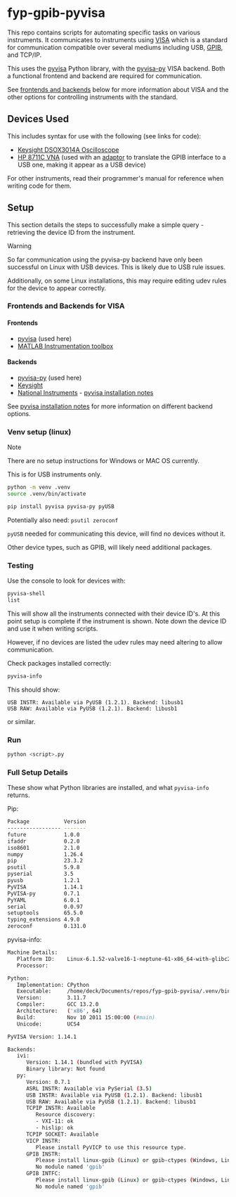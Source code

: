 # fyp-gpib-pyvisa

This repo contains scripts for automating specific tasks on various instruments. It communicates to instruments using [VISA](https://en.wikipedia.org/wiki/Virtual_instrument_software_architecture) which is a standard for communication compatible over several mediums including USB, [GPIB](https://en.wikipedia.org/wiki/GPIB), and TCP/IP.

This uses the [pyvisa](https://pyvisa.readthedocs.io/en/latest/) Python library, with the [pyvisa-py](https://pyvisa.readthedocs.io/projects/pyvisa-py/en/latest/) VISA backend. Both a functional frontend and backend are required for communication.

See [frontends and backends](#frontends-and-backends-for-visa) below for more information about VISA and the other options for controlling instruments with the standard.


## Devices Used

This includes syntax for use with the following (see links for code):
- [Keysight DSOX3014A Oscilloscope](Keysight%20DSOX3014A%20Scope/)
- [HP 8711C VNA](HP8711C%20VNA/) (used with an [adaptor](https://github.com/xyphro/UsbGpib) to translate the GPIB interface to a USB one, making it appear as a USB device)


For other instruments, read their programmer's manual for reference when writing code for them.

## Setup

This section details the steps to successfully make a simple query - retrieving the device ID from the instrument.

> [!WARNING]
> So far communication using the pyvisa-py backend have only been successful on Linux with USB devices. This is likely due to USB rule issues. 
>
> Additionally, on some Linux installations, this may require editing udev rules for the device to appear correctly.

### Frontends and Backends for VISA

#### Frontends

- [pyvisa](https://pyvisa.readthedocs.io/en/latest/) (used here)
- [MATLAB Instrumentation toolbox](https://uk.mathworks.com/products/instrument.html)

#### Backends

-  [pyvisa-py](https://pyvisa.readthedocs.io/projects/pyvisa-py/en/latest/) (used here)
- [Keysight](https://www.keysight.com/en/pd-1985909/io-libraries-suite/)
- [National Instruments](https://www.ni.com/en/support/downloads/drivers/download.ni-visa.html) - [pyvisa installation notes](https://pyvisa.readthedocs.io/en/latest/faq/getting_nivisa.html)

See [pyvisa installation notes](https://pyvisa.readthedocs.io/en/latest/introduction/getting.html) for more information on different backend options.


### Venv setup (linux)

> [!NOTE]
> There are no setup instructions for Windows or MAC OS currently.
>
> This is for USB instruments only.

```bash
python -m venv .venv
source .venv/bin/activate

pip install pyvisa pyvisa-py pyUSB
```
Potentially also need: `psutil zeroconf`


`pyUSB` needed for communicating this device, will find no devices without it.

Other device types, such as GPIB, will likely need additional packages.

### Testing

Use the console to look for devices with:

```bash
pyvisa-shell
list
```
This will show all the instruments connected with their device ID's. At this point setup is complete if the instrument is shown. Note down the device ID and use it when writing scripts.

However, if no devices are listed the udev rules may need altering to allow communication.

Check packages installed correctly:

```bash
pyvisa-info
```

This should show:

```
USB INSTR: Available via PyUSB (1.2.1). Backend: libusb1
USB RAW: Available via PyUSB (1.2.1). Backend: libusb1
```

or similar. 

### Run 

```bash
python <script>.py
```


### Full Setup Details

These show what Python libraries are installed, and what `pyvisa-info` returns.

Pip:

```bash
Package           Version
----------------- -------
future            1.0.0
ifaddr            0.2.0
iso8601           2.1.0
numpy             1.26.4
pip               23.3.2
psutil            5.9.8
pyserial          3.5
pyusb             1.2.1
PyVISA            1.14.1
PyVISA-py         0.7.1
PyYAML            6.0.1
serial            0.0.97
setuptools        65.5.0
typing_extensions 4.9.0
zeroconf          0.131.0
```

pyvisa-info:

```bash
Machine Details:
   Platform ID:    Linux-6.1.52-valve16-1-neptune-61-x86_64-with-glibc2.38
   Processor:      

Python:
   Implementation: CPython
   Executable:     /home/deck/Documents/repos/fyp-gpib-pyvisa/.venv/bin/python
   Version:        3.11.7
   Compiler:       GCC 13.2.0
   Architecture:   ('x86', 64)
   Build:          Nov 10 2011 15:00:00 (#main)
   Unicode:        UCS4

PyVISA Version: 1.14.1

Backends:
   ivi:
      Version: 1.14.1 (bundled with PyVISA)
      Binary library: Not found
   py:
      Version: 0.7.1
      ASRL INSTR: Available via PySerial (3.5)
      USB INSTR: Available via PyUSB (1.2.1). Backend: libusb1
      USB RAW: Available via PyUSB (1.2.1). Backend: libusb1
      TCPIP INSTR: Available 
         Resource discovery:
         - VXI-11: ok
         - hislip: ok
      TCPIP SOCKET: Available 
      VICP INSTR:
         Please install PyVICP to use this resource type.
      GPIB INSTR:
         Please install linux-gpib (Linux) or gpib-ctypes (Windows, Linux) to use this resource type. Note that installing gpib-ctypes will give you access to a broader range of functionalities.
         No module named 'gpib'
      GPIB INTFC:
         Please install linux-gpib (Linux) or gpib-ctypes (Windows, Linux) to use this resource type. Note that installing gpib-ctypes will give you access to a broader range of functionalities.
         No module named 'gpib'
```